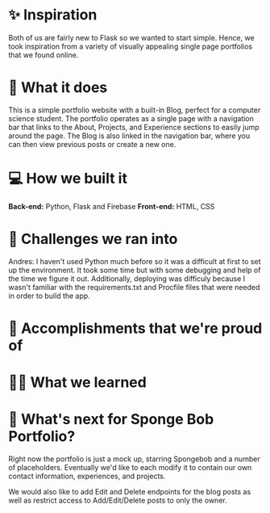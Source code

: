 # :sparkles: Inspiration
Both of us are fairly new to Flask so we wanted to start simple. Hence, we took inspiration from a variety of visually appealing single page portfolios that we found online.

# :scroll: What it does
This is a simple portfolio website with a built-in Blog, perfect for a computer science student. The portfolio operates as a single page with a navigation bar that links to the About, Projects, and Experience sections to easily jump around the page. The Blog is also linked in the navigation bar, where you can then view previous posts or create a new one.

# :computer: How we built it

<b>Back-end:</b> Python, Flask and Firebase
<b>Front-end:</b> HTML, CSS

# :exploding_head: Challenges we ran into
Andres: I haven't used Python much before so it was a difficult at first to set up the environment. It took some time but with some debugging and help of the time we figure it out. Additionally, deploying was difficuly because I wasn't familiar with the requirements.txt and Procfile files that were needed in order to build the app.

# :partying_face: Accomplishments that we're proud of


# :woman_student: What we learned


# :thinking: What's next for Sponge Bob Portfolio?
Right now the portfolio is just a mock up, starring Spongebob and a number of placeholders. Eventually we'd like to each modify it to contain our own contact information, experiences, and projects.

We would also like to add Edit and Delete endpoints for the blog posts as well as restrict access to Add/Edit/Delete posts to only the owner.
